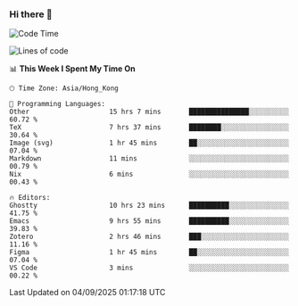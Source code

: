 ### Hi there 👋

<!--
**nicehiro/nicehiro** is a ✨ _special_ ✨ repository because its `README.md` (this file) appears on your GitHub profile.

Here are some ideas to get you started:

- 🔭 I’m currently working on ...
- 🌱 I’m currently learning ...
- 👯 I’m looking to collaborate on ...
- 🤔 I’m looking for help with ...
- 💬 Ask me about ...
- 📫 How to reach me: ...
- 😄 Pronouns: ...
- ⚡ Fun fact: ...
-->

<!--START_SECTION:waka-->
![Code Time](http://img.shields.io/badge/Code%20Time-976%20hrs%2011%20mins-blue)

![Lines of code](https://img.shields.io/badge/From%20Hello%20World%20I%27ve%20Written-1.9%20million%20lines%20of%20code-blue)

📊 **This Week I Spent My Time On** 

```text
🕑︎ Time Zone: Asia/Hong_Kong

💬 Programming Languages: 
Other                    15 hrs 7 mins       ███████████████░░░░░░░░░░   60.72 % 
TeX                      7 hrs 37 mins       ████████░░░░░░░░░░░░░░░░░   30.64 % 
Image (svg)              1 hr 45 mins        ██░░░░░░░░░░░░░░░░░░░░░░░   07.04 % 
Markdown                 11 mins             ░░░░░░░░░░░░░░░░░░░░░░░░░   00.79 % 
Nix                      6 mins              ░░░░░░░░░░░░░░░░░░░░░░░░░   00.43 % 

🔥 Editors: 
Ghostty                  10 hrs 23 mins      ██████████░░░░░░░░░░░░░░░   41.75 % 
Emacs                    9 hrs 55 mins       ██████████░░░░░░░░░░░░░░░   39.83 % 
Zotero                   2 hrs 46 mins       ███░░░░░░░░░░░░░░░░░░░░░░   11.16 % 
Figma                    1 hr 45 mins        ██░░░░░░░░░░░░░░░░░░░░░░░   07.04 % 
VS Code                  3 mins              ░░░░░░░░░░░░░░░░░░░░░░░░░   00.22 % 
```


 Last Updated on 04/09/2025 01:17:18 UTC
<!--END_SECTION:waka-->
